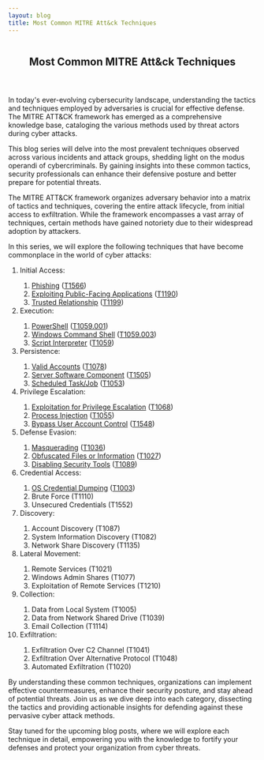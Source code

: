 ```yaml
---
layout: blog
title: Most Common MITRE Att&ck Techniques
---
```



<div id="main" class="s-content__main large-8 column">
<article class="entry">

<header class="entry__header">

<h2 class="entry__title h1">
    Most Common MITRE Att&ck Techniques
</h2>        
</header>

<div class="entry__content">
<p>In today's ever-evolving cybersecurity landscape, understanding the tactics and techniques employed by adversaries is crucial for effective defense. The MITRE ATT&CK framework has emerged as a comprehensive knowledge base, cataloging the various methods used by threat actors during cyber attacks.</p>

<p>This blog series will delve into the most prevalent techniques observed across various incidents and attack groups, shedding light on the modus operandi of cybercriminals. By gaining insights into these common tactics, security professionals can enhance their defensive posture and better prepare for potential threats.</p>

<p>The MITRE ATT&CK framework organizes adversary behavior into a matrix of tactics and techniques, covering the entire attack lifecycle, from initial access to exfiltration. While the framework encompasses a vast array of techniques, certain methods have gained notoriety due to their widespread adoption by attackers.</p>

<p>In this series, we will explore the following techniques that have become commonplace in the world of cyber attacks:
<ol>
    <li>Initial Access:</li>
    <ol>
        <li><a href="../26/Phishing.html">Phishing</a> (<a href="https://attack.mitre.org/techniques/T1566/">T1566</a>)</li>
        <li><a href="../27/Exploiting_Public-Facing_Apps.html">Exploiting Public-Facing Applications</a> (<a href="https://attack.mitre.org/techniques/T1190/">T1190</a>)</li>
        <li><a href="../28/Trusted_Relationship.html">Trusted Relationship</a> (<a href="https://attack.mitre.org/techniques/T1199/">T1199</a>)</li>
    </ol>
    <li>Execution:</li>
    <ol>
        <li><a href="../29/PowerShell.html">PowerShell</a> (<a href="https://attack.mitre.org/techniques/T1059/001/">T1059.001</a>)</li>
        <li><a href="../../04/01/Windows_Command_Shell.html">Windows Command Shell</a> (<a href="https://attack.mitre.org/techniques/T1059/003/">T1059.003</a>)</li>
        <li><a href="../../04/02/Command_and_Shell.html">Script Interpreter</a> (<a href="https://attack.mitre.org/techniques/T1059/">T1059</a>)</li>
    </ol>
    <li>Persistence:</li>
    <ol>
        <li><a href="../../04/03/Valid_Accounts.html">Valid Accounts</a> (<a href="https://attack.mitre.org/techniques/T1078/">T1078</a>)</li>
        <li><a href="../../04/09/Server_Software_Component.html">Server Software Component</a> (<a href="https://attack.mitre.org/techniques/T1505/">T1505</a>)</li>
        <li><a href="../../04/10/Scheduled_taks_Job.html">Scheduled Task/Job</a> (<a href="https://attack.mitre.org/techniques/T1053/">T1053</a>)</li>
    </ol>
    <li>Privilege Escalation:</li>
    <ol>
        <li><a href="../../04/11/Exploitation_for_Privilege_Escalation.html">Exploitation for Privilege Escalation</a> (<a href="https://attack.mitre.org/techniques/T1068/">T1068</a>)</li>
        <li><a href="../../04/15/Process_Injection.html">Process Injection</a> (<a href="https://attack.mitre.org/techniques/T1055/">T1055</a>)</li>
        <li><a href="../../04/16/Bypass_User_Account_Control.html">Bypass User Account Control</a> (<a href="https://attack.mitre.org/techniques/T1548/">T1548</a>)</li>
    </ol>
    <li>Defense Evasion:</li>
    <ol>
        <li><a href="../../04/17/Masquerading.html">Masquerading</a> (<a href="https://attack.mitre.org/techniques/T1036/">T1036</a>)</li>
        <li><a href="../../04/18/Obfuscated_Files_or_Information.html">Obfuscated Files or Information</a> (<a href="https://attack.mitre.org/techniques/T1027/">T1027</a>)</li>
        <li><a href="../../05/08/Disabling_Security_Tools.html">Disabling Security Tools</a> (<a href="https://attack.mitre.org/techniques/T1562/001/">T1089</a>)</li>
    </ol>
    <li>Credential Access:</li>
    <ol>
        <li><a href="../../05/13/OS_Credential_Dumping.html">OS Credential Dumping</a> (<a href="https://attack.mitre.org/techniques/T1003/">T1003</a>)</li>
        <li>Brute Force (T1110)</li>
        <li>Unsecured Credentials (T1552)</li>
    </ol>
    <li>Discovery:</li>
    <ol>
        <li>Account Discovery (T1087)</li>
        <li>System Information Discovery (T1082)</li>
        <li>Network Share Discovery (T1135)</li>
    </ol>
    <li>Lateral Movement:</li>
    <ol>
        <li>Remote Services (T1021)</li>
        <li>Windows Admin Shares (T1077)</li>
        <li>Exploitation of Remote Services (T1210)</li>
    </ol>
    <li>Collection:</li>
    <ol>
        <li>Data from Local System (T1005)</li>
        <li>Data from Network Shared Drive (T1039)</li>
        <li>Email Collection (T1114)</li>
    </ol>
    <li>Exfiltration:</li>
    <ol>
        <li>Exfiltration Over C2 Channel (T1041)</li>
        <li>Exfiltration Over Alternative Protocol (T1048)</li>
        <li>Automated Exfiltration (T1020)</li>
    </ol>
</ol></p>
<p>By understanding these common techniques, organizations can implement effective countermeasures, enhance their security posture, and stay ahead of potential threats. Join us as we dive deep into each category, dissecting the tactics and providing actionable insights for defending against these pervasive cyber attack methods.</p>

<p>Stay tuned for the upcoming blog posts, where we will explore each technique in detail, empowering you with the knowledge to fortify your defenses and protect your organization from cyber threats.</p>

</div>
</article> <!-- end entry -->

</div> <!-- end main -->  